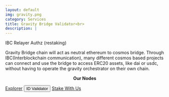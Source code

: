 ```yaml
---
layout: default
img: gravity.png
category: Services
title: Gravity Bridge Validator<br>
description: |
---
```

<div class="col-8">
<span class="badge badge-primary">IBC </span>
<span class="badge badge-primary">Relayer  </span>
<span class="badge badge-primary">Authz (restaking)  </span>
</div>

Gravity Bridge chain will act as neutral ethereum to cosmos bridge. Through IBC(Interblockchain communication), many different cosmos based projects can connect and use the bridge to access ERC20 assets, like dai or usdc, without having to operate the gravity orchestrator on their own chain.

<p align="center"><b>Our Nodes </b></p>
<a href="https://gravity.explorers.guru/validator/gravityvaloper1ssduj8c0cc8kquljvw3ygq9hduvcysnf590lmz" class="btn btn-success" target="_blank">Explorer</a>
<input type="text" id="clip_two" value="gravityvaloper1ssduj8c0cc8kquljvw3ygq9hduvcysnf590lmz" hidden=true>
<button onclick="clip_two_func()"  class="btn btn-warning">ID Validator</button>
<a href="https://wallet.keplr.app/chains/gravity-bridge?modal=validator&chain=gravity-bridge-3&validator_address=gravityvaloper1ssduj8c0cc8kquljvw3ygq9hduvcysnf590lmz&referral=true" class="btn btn-success" target="_blank">Stake With Us</a>

